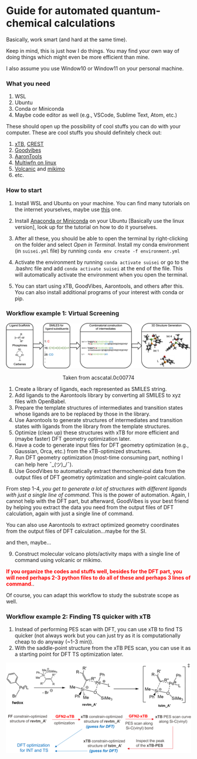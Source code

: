 # Guide for automated quantum-chemical calculations 


Basically, work smart (and hard at the same time).

Keep in mind, this is just how I do things. You may find your own way of doing things which might even be more efficient than mine.


I also assume you use Window10 or Window11 on your personal machine.

### What you need

1. WSL
2. Ubuntu 
3. Conda or Miniconda
4. Maybe code editor as well (e.g., VSCode, Sublime Text, Atom, etc.)

These should open up the possibility of cool stuffs you can do with your computer. These are cool stuffs you should definitely check out:

1. [xTB](https://xtb-docs.readthedocs.io/), [CREST](https://crest-lab.github.io/crest-docs/)
2. [Goodvibes](https://github.com/patonlab/GoodVibes)
3. [AaronTools](https://github.com/QChASM/AaronTools)
4. [Multiwfn on linux](http://sobereva.com/multiwfn/)
5. [Volcanic](https://github.com/lcmd-epfl/volcanic/) and [mikimo](https://github.com/lcmd-epfl/mikimo/)
6. etc.

### How to start

1. Install WSL and Ubuntu on your machine. You can find many tutorials on the internet yourselves, maybe use [this](https://www.youtube.com/watch?v=28Ei63qtquQ) one.

2. Install [Anaconda or Miniconda](https://www.anaconda.com/download#downloads) on your Ubuntu [Basically use the linux version], look up for the tutorial on how to do it yourselves.

3. After all these, you should be able to open the terminal by right-clicking on the folder and select *Open in Terminal*. Install my conda environment (in `suisei.yml` file) by running `conda env create -f environment.yml`

4. Activate the environment by running `conda activate suisei` or go to the .bashrc file and add `conda activate suisei` at the end of the file. This will automatically activate the environment when you open the terminal.

5. You can start using xTB, GoodVibes, Aarontools, and others after this. You can also install additional programs of your interest with conda or pip.

### Workflow example 1: Virtual Screening

<div style="text-align: center;">
  <img src="../images/aqc_workflow_ex1.jpeg" width="800" >
  <p>Taken from acscatal.0c00774</p>
</div>

1. Create a library of ligands, each represented as SMILES string.
2. Add ligands to the Aarontools library by converting all SMILES to xyz files with OpenBabel.
3. Prepare the template structures of intermediates and transition states whose ligands are to be replaced by those in the library.
4. Use Aarontools to generate structures of intermediates and transition states with ligands from the library from the template structures. 
5. Optimize (clean up) these structures with xTB for more efficient and (maybe faster) DFT geometry optimization later.
6. Have a code to generate input files for DFT geometry optimization (e.g., Gaussian, Orca, etc.) from the xTB-optimized structures.
7. Run DFT geometry optimization (most-time consuming part, nothing I can help here ¯\_(ツ)_/¯).
8. Use GoodVibes to automatically extract thermochemical data from the output files of DFT geometry optimization and single-point calculation.

From step 1-4, *you get to generate a lot of structures with different ligands with just a single line of command*. This is the power of automation. Again, I cannot help with the DFT part, but afterward, GoodVibes is your best friend by helping you extract the data you need from the output files of DFT calculation, again with just a single line of command.

You can also use Aarontools to extract optimized geometry coordinates from the output files of DFT calculation...maybe for the SI.

and then, maybe...

9. Construct molecular volcano plots/activity maps with a single line of command using volcanic or mikimo.

<span style="color:red">**If you organize the codes and stuffs well, besides for the DFT part, you will need perhaps 2-3 python files to do all of these and perhaps 3 lines of command.**</span>.

Of course, you can adapt this workflow to study the substrate scope as well.

### Workflow example 2: Finding TS quicker with xTB

1. Instead of performing PES scan with DFT, you can use xTB to find TS quicker (not always work but you can just try as it is computationally cheap to do anyway (~1-3 min)).
2. With the saddle-point structure from the xTB PES scan, you can use it as a starting point for DFT TS optimization later.

<div style="text-align: center;">
  <img src="../images/aqc_workflow_ex2.png" width="650" >
</div>